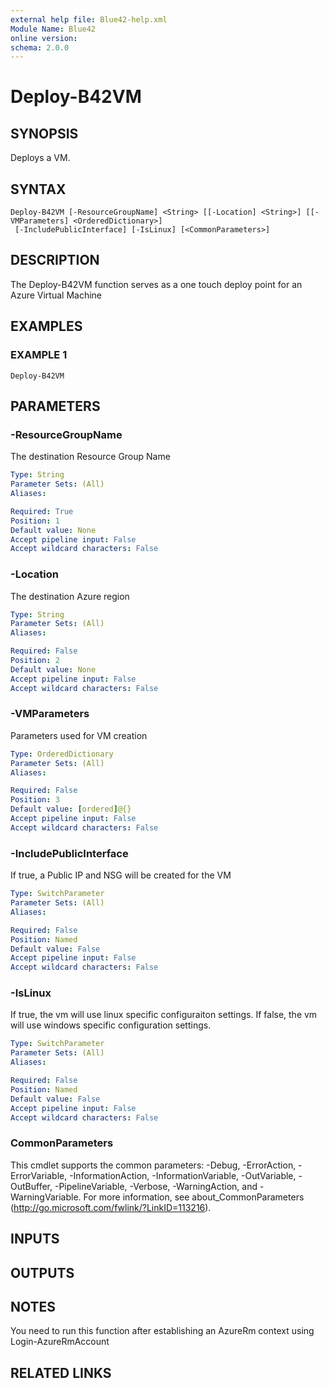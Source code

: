 ```yaml
---
external help file: Blue42-help.xml
Module Name: Blue42
online version:
schema: 2.0.0
---
```


# Deploy-B42VM

## SYNOPSIS
Deploys a VM.

## SYNTAX

```
Deploy-B42VM [-ResourceGroupName] <String> [[-Location] <String>] [[-VMParameters] <OrderedDictionary>]
 [-IncludePublicInterface] [-IsLinux] [<CommonParameters>]
```

## DESCRIPTION
The Deploy-B42VM function serves as a one touch deploy point for an Azure Virtual Machine

## EXAMPLES

### EXAMPLE 1
```
Deploy-B42VM
```

## PARAMETERS

### -ResourceGroupName
The destination Resource Group Name

```yaml
Type: String
Parameter Sets: (All)
Aliases:

Required: True
Position: 1
Default value: None
Accept pipeline input: False
Accept wildcard characters: False
```

### -Location
The destination Azure region

```yaml
Type: String
Parameter Sets: (All)
Aliases:

Required: False
Position: 2
Default value: None
Accept pipeline input: False
Accept wildcard characters: False
```

### -VMParameters
Parameters used for VM creation

```yaml
Type: OrderedDictionary
Parameter Sets: (All)
Aliases:

Required: False
Position: 3
Default value: [ordered]@{}
Accept pipeline input: False
Accept wildcard characters: False
```

### -IncludePublicInterface
If true, a Public IP and NSG will be created for the VM

```yaml
Type: SwitchParameter
Parameter Sets: (All)
Aliases:

Required: False
Position: Named
Default value: False
Accept pipeline input: False
Accept wildcard characters: False
```

### -IsLinux
If true, the vm will use linux specific configuraiton settings.
If false, the vm will use windows specific configuration settings.

```yaml
Type: SwitchParameter
Parameter Sets: (All)
Aliases:

Required: False
Position: Named
Default value: False
Accept pipeline input: False
Accept wildcard characters: False
```

### CommonParameters
This cmdlet supports the common parameters: -Debug, -ErrorAction, -ErrorVariable, -InformationAction, -InformationVariable, -OutVariable, -OutBuffer, -PipelineVariable, -Verbose, -WarningAction, and -WarningVariable.
For more information, see about_CommonParameters (http://go.microsoft.com/fwlink/?LinkID=113216).

## INPUTS

## OUTPUTS

## NOTES
You need to run this function after establishing an AzureRm context using Login-AzureRmAccount

## RELATED LINKS
